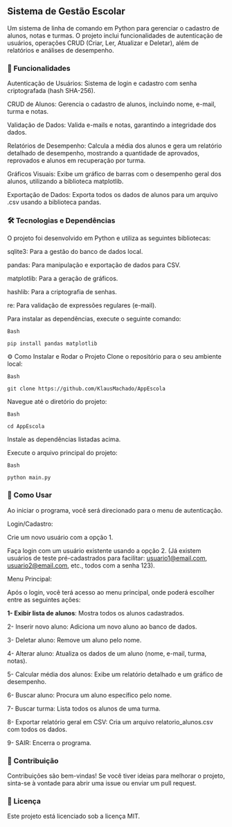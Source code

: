 ## Sistema de Gestão Escolar
Um sistema de linha de comando em Python para gerenciar o cadastro de alunos, notas e turmas. O projeto inclui funcionalidades de autenticação de usuários, operações CRUD (Criar, Ler, Atualizar e Deletar), além de relatórios e análises de desempenho.

### 🚀 Funcionalidades
Autenticação de Usuários: Sistema de login e cadastro com senha criptografada (hash SHA-256).

CRUD de Alunos: Gerencia o cadastro de alunos, incluindo nome, e-mail, turma e notas.

Validação de Dados: Valida e-mails e notas, garantindo a integridade dos dados.

Relatórios de Desempenho: Calcula a média dos alunos e gera um relatório detalhado de desempenho, mostrando a quantidade de aprovados, reprovados e alunos em recuperação por turma.

Gráficos Visuais: Exibe um gráfico de barras com o desempenho geral dos alunos, utilizando a biblioteca matplotlib.

Exportação de Dados: Exporta todos os dados de alunos para um arquivo .csv usando a biblioteca pandas.

### 🛠️ Tecnologias e Dependências
O projeto foi desenvolvido em Python e utiliza as seguintes bibliotecas:

sqlite3: Para a gestão do banco de dados local.

pandas: Para manipulação e exportação de dados para CSV.

matplotlib: Para a geração de gráficos.

hashlib: Para a criptografia de senhas.

re: Para validação de expressões regulares (e-mail).

Para instalar as dependências, execute o seguinte comando:

```
Bash

pip install pandas matplotlib
```
⚙️ Como Instalar e Rodar o Projeto
Clone o repositório para o seu ambiente local:
```
Bash

git clone https://github.com/KlausMachado/AppEscola
```
Navegue até o diretório do projeto:
```
Bash

cd AppEscola
```
Instale as dependências listadas acima.

Execute o arquivo principal do projeto:
```
Bash

python main.py
```
### 📖 Como Usar
Ao iniciar o programa, você será direcionado para o menu de autenticação.

Login/Cadastro:

Crie um novo usuário com a opção 1.

Faça login com um usuário existente usando a opção 2. (Já existem usuários de teste pré-cadastrados para facilitar: usuario1@email.com, usuario2@email.com, etc., todos com a senha 123).

Menu Principal:

Após o login, você terá acesso ao menu principal, onde poderá escolher entre as seguintes ações:

**1- Exibir lista de alunos**: Mostra todos os alunos cadastrados.

2- Inserir novo aluno: Adiciona um novo aluno ao banco de dados.

3- Deletar aluno: Remove um aluno pelo nome.

4- Alterar aluno: Atualiza os dados de um aluno (nome, e-mail, turma, notas).

5- Calcular média dos alunos: Exibe um relatório detalhado e um gráfico de desempenho.

6- Buscar aluno: Procura um aluno específico pelo nome.

7- Buscar turma: Lista todos os alunos de uma turma.

8- Exportar relatório geral em CSV: Cria um arquivo relatorio_alunos.csv com todos os dados.

9- SAIR: Encerra o programa.

### 🤝 Contribuição
Contribuições são bem-vindas! Se você tiver ideias para melhorar o projeto, sinta-se à vontade para abrir uma issue ou enviar um pull request.

### 📄 Licença
Este projeto está licenciado sob a licença MIT.
